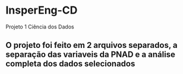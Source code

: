 ﻿# InsperEng-CD
Projeto 1 Ciência dos Dados


## O projeto foi feito em 2 arquivos separados, a separação das variaveis da PNAD e a análise completa dos dados selecionados
